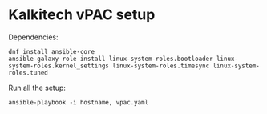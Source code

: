# Kalkitech vPAC setup

Dependencies:

```
dnf install ansible-core
ansible-galaxy role install linux-system-roles.bootloader linux-system-roles.kernel_settings linux-system-roles.timesync linux-system-roles.tuned
```

Run all the setup:

```
ansible-playbook -i hostname, vpac.yaml
```